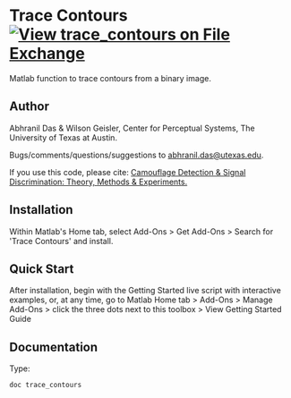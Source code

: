 # Trace Contours [![View trace_contours on File Exchange](https://www.mathworks.com/matlabcentral/images/matlab-file-exchange.svg)](https://www.mathworks.com/matlabcentral/fileexchange/121802-trace_contours)
Matlab function to trace contours from a binary image.
## Author
Abhranil Das & Wilson Geisler, Center for Perceptual Systems, The University of Texas at Austin.

Bugs/comments/questions/suggestions to abhranil.das@utexas.edu.

If you use this code, please cite: [Camouflage Detection & Signal Discrimination: Theory, Methods & Experiments.](http://dx.doi.org/10.13140/RG.2.2.10585.80487)

## Installation
Within Matlab's Home tab, select Add-Ons > Get Add-Ons > Search for 'Trace Contours' and install.

## Quick Start
After installation, begin with the Getting Started live script with interactive examples, or, at any time, go to Matlab Home tab > Add-Ons > Manage Add-Ons > click the three dots next to this toolbox > View Getting Started Guide

## Documentation
Type:

    doc trace_contours

